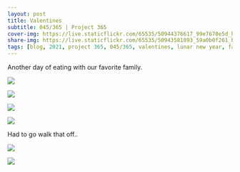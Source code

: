 ```yaml
---
layout: post
title: Valentines
subtitle: 045/365 | Project 365
cover-img: https://live.staticflickr.com/65535/50944376617_99e7670e5d_h.jpg
share-img: https://live.staticflickr.com/65535/50943581093_59a0b0f261_h.jpg
tags: [blog, 2021, project 365, 045/365, valentines, lunar new year, family, caneles, spoons patisserie]
---
```

Another day of eating with our favorite family.
<p class="post-img-wrap">
  <img src="https://live.staticflickr.com/65535/50945749642_837d40be65_h.jpg">
</p>
<p class="post-img-wrap">
  <img src="https://live.staticflickr.com/65535/50943581093_59a0b0f261_h.jpg">
</p>
<p class="post-img-wrap">
  <img src="https://live.staticflickr.com/65535/50944867817_c8a2bbdee8_h.jpg">
</p>
<p class="post-img-wrap">
  <img src="https://live.staticflickr.com/65535/50944147937_92cceddf82_h.jpg">
</p>
Had to go walk that off..
<p class="post-img-wrap">
  <img src="https://live.staticflickr.com/65535/50944770491_5852ff4659_h.jpg">
</p>
<p class="post-img-wrap">
  <img src="https://live.staticflickr.com/65535/50944874732_441ef87543_h.jpgg">
</p>

